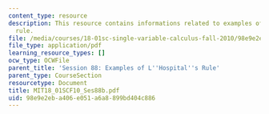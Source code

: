 ```yaml
---
content_type: resource
description: This resource contains informations related to examples of l'hospital's
  rule.
file: /media/courses/18-01sc-single-variable-calculus-fall-2010/98e9e2eba406e051a6a8899bd404c886_MIT18_01SCF10_Ses88b.pdf
file_type: application/pdf
learning_resource_types: []
ocw_type: OCWFile
parent_title: 'Session 88: Examples of L''Hospital''s Rule'
parent_type: CourseSection
resourcetype: Document
title: MIT18_01SCF10_Ses88b.pdf
uid: 98e9e2eb-a406-e051-a6a8-899bd404c886
---
```

